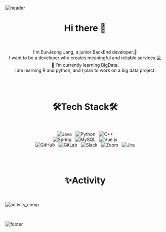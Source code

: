 ![header](https://capsule-render.vercel.app/api?type=slice&color=f7cac9&height=250&section=header&text=EunjeongJang)
<!-- newWisdom(); 등 동사 목표를 표현할 수 있는 함수이름을 찾았어
동사 목표를 풀어주자.
예를들어
I wnat to be a person who gives you new wisdom.
-->

<h1 align = "center"> Hi there 👋 </h1>
</br>
<p align = "center">
  I'm EunJeong Jang, a junior BackEnd developer.🥰</br>
  I want to be a developer who creates meaningful and reliable services.💻</br>
  🌱 I’m currently learning BigData.</br>
  I am learning R and python, and I plan to work on a big data project.</br>
</p>
<!--
안녕하세요? 백엔드 개발과 빅데이터를 공부하고 있는 장은정입니다🥰</br>
  쉽게 이해할 수 있는 코드를 작성하고 최적화 하는 것을 중요하게 생각하며</br>
  새로운 기술을 배우고 프로젝트에 적용하는 것을 좋아합니다.</br>
  배움으로써 지식을 쌓고 도전함으로써 능력을 함양하여 도전적이고 창의적인 SW 개발자로 성장하겠습니다.</br>
-->
</br></br>
<h1 align = "center"> 🛠Tech Stack🛠 </h1>
</br>
<p align = "center">
  <img alt="Java" src="https://img.shields.io/badge/java-%23ED8B00.svg?&style=for-the-badge&logo=java&logoColor=white"/>&nbsp;&nbsp;
  <img alt="Python" src="https://img.shields.io/badge/python%20-%2314354C.svg?&style=for-the-badge&logo=python&logoColor=white"/>&nbsp;&nbsp;
  <img alt="C++" src="https://img.shields.io/badge/c++%20-%2300599C.svg?&style=for-the-badge&logo=c%2B%2B&ogoColor=white"/><br>
  <img alt="Spring" src="https://img.shields.io/badge/spring%20-%236DB33F.svg?&style=for-the-badge&logo=spring&logoColor=white"/>&nbsp;&nbsp;
  <img alt="MySQL" src="https://img.shields.io/badge/mysql-%2300f.svg?&style=for-the-badge&logo=mysql&logoColor=white"/>&nbsp;&nbsp;
  <img alt="Vue.js" src="https://img.shields.io/badge/vuejs%20-%2335495e.svg?&style=for-the-badge&logo=vue.js&logoColor=%234FC08D"/></br>
  <img alt="GitHub" src="https://img.shields.io/badge/github%20-%23121011.svg?&style=for-the-badge&logo=github&logoColor=white"/>&nbsp;&nbsp;
  <img alt="GitLab" src="https://img.shields.io/badge/gitlab%20-%23181717.svg?&style=for-the-badge&logo=gitlab&logoColor=white"/>&nbsp;&nbsp;
  <img alt="Slack" src="https://img.shields.io/badge/Slack-4A154B?style=for-the-badge&logo=slack&logoColor=white" />&nbsp;&nbsp;
  <img alt="Zoom" src="https://img.shields.io/badge/Zoom-2D8CFF?style=for-the-badge&logo=zoom&logoColor=white" />&nbsp;&nbsp;
  <img alt="Jira" src="https://img.shields.io/badge/Jira%20-%23013243.svg?&style=for-the-badge&logo=Jira&logoColor=white" /></br>
</p>
</br></br>
<h1 align = "center"> ✨Activity </h1>
</br>

![activity_comp](https://user-images.githubusercontent.com/60774058/114312383-71340400-9b2d-11eb-8531-7b7d72e284eb.JPG)

</br>

![footer](https://capsule-render.vercel.app/api?type=slice&color=92a8d1&height=150&section=footer)













<!--
**jangeunjeong/jangeunjeong** is a ✨ _special_ ✨ repository because its `README.md` (this file) appears on your GitHub profile.

Here are some ideas to get you started:

- 🔭 I’m currently working on ...
- 🌱 I’m currently learning ...
- 👯 I’m looking to collaborate on ...
- 🤔 I’m looking for help with ...
- 💬 Ask me about ...
- 📫 How to reach me: ...
- 😄 Pronouns: ...
- ⚡ Fun fact: ...
-->
